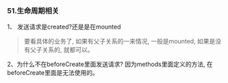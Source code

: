 ### 51.生命周期相关

1、 发送请求是created?还是是在mounted
> 要看具体的业务了, 如果有父子关系的一来情况, 一般是mounted, 如果是没有父子关系的, 就都可以。

2、为什么不在beforeCreate里面发送请求?
因为methods里面定义的方法, 在beforeCreate里面是无法使用的。
